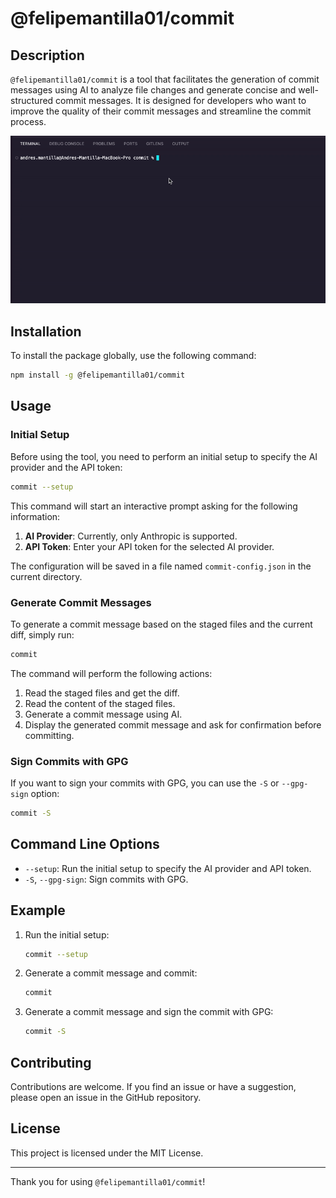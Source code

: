 
# @felipemantilla01/commit

## Description

`@felipemantilla01/commit` is a tool that facilitates the generation of commit messages using AI to analyze file changes and generate concise and well-structured commit messages. It is designed for developers who want to improve the quality of their commit messages and streamline the commit process.

![Demo](./assets/demo.gif)

## Installation

To install the package globally, use the following command:

```bash
npm install -g @felipemantilla01/commit
```

## Usage

### Initial Setup

Before using the tool, you need to perform an initial setup to specify the AI provider and the API token:

```bash
commit --setup
```

This command will start an interactive prompt asking for the following information:

1. **AI Provider**: Currently, only Anthropic is supported.
2. **API Token**: Enter your API token for the selected AI provider.

The configuration will be saved in a file named `commit-config.json` in the current directory.

### Generate Commit Messages

To generate a commit message based on the staged files and the current diff, simply run:

```bash
commit
```

The command will perform the following actions:

1. Read the staged files and get the diff.
2. Read the content of the staged files.
3. Generate a commit message using AI.
4. Display the generated commit message and ask for confirmation before committing.

### Sign Commits with GPG

If you want to sign your commits with GPG, you can use the `-S` or `--gpg-sign` option:

```bash
commit -S
```

## Command Line Options

- `--setup`: Run the initial setup to specify the AI provider and API token.
- `-S`, `--gpg-sign`: Sign commits with GPG.

## Example

1. Run the initial setup:

   ```bash
   commit --setup
   ```

2. Generate a commit message and commit:

   ```bash
   commit
   ```

3. Generate a commit message and sign the commit with GPG:

   ```bash
   commit -S
   ```

## Contributing

Contributions are welcome. If you find an issue or have a suggestion, please open an issue in the GitHub repository.

## License

This project is licensed under the MIT License.

---

Thank you for using `@felipemantilla01/commit`!
